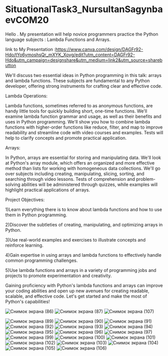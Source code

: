 # SituationalTask3_NursultanSagynbaevCOM20 

Hello . My presentation will help novice programmers practice the Python language subjects : Lambda Functions and Arrays.

link to My Presentation :https://www.canva.com/design/DAGFr92-Hdo/tYo6ymoshsQr_mXYK_Xovg/edit?utm_content=DAGFr92-Hdo&utm_campaign=designshare&utm_medium=link2&utm_source=sharebutton

We'll discuss two essential ideas in Python programming in this talk: arrays and lambda functions. These subjects are fundamental to any Python developer, offering strong instruments for crafting clear and effective code.

Lambda Operations:


Lambda functions, sometimes referred to as anonymous functions, are handy little tools for quickly building short, one-time functions. We'll examine lambda function grammar and usage, as well as their benefits and uses in Python programming. We'll show you how to combine lambda functions with higher-order functions like reduce, filter, and map to improve readability and streamline code with video courses and examples. Tests will help to clarify concepts and promote practical application.

Arrays:

In Python, arrays are essential for storing and manipulating data. We'll look at Python's array module, which offers an organized and more effective method than lists for working with homogeneous data collections. We'll go over subjects including creating, manipulating, slicing, sorting, and searching through video lessons. Tests of comprehension and problem-solving abilities will be administered through quizzes, while examples will highlight practical applications of arrays.


Project Objectives:


1)Learn everything there is to know about lambda functions and how to use them in Python programming.

2)Discover the subtleties of creating, manipulating, and optimizing arrays in Python.

3)Use real-world examples and exercises to illustrate concepts and reinforce learning.

4)Gain expertise in using arrays and lambda functions to effectively handle common programming challenges.

5)Use lambda functions and arrays in a variety of programming jobs and projects to promote experimentation and creativity.



Gaining proficiency with Python's lambda functions and arrays can improve your coding abilities and open up new avenues for creating readable, scalable, and effective code. Let's get started and make the most of Python's capabilities!








![Снимок экрана (86)](https://github.com/Nursultan15/SituationalTask3_NursultanSagynbaevCOM20/assets/73534336/7cd51556-0dcf-49f7-ab89-a196b69979c6)
![Снимок экрана (87)](https://github.com/Nursultan15/SituationalTask3_NursultanSagynbaevCOM20/assets/73534336/150fd6a4-5e41-41ed-8aae-0787f9da4902)
![Снимок экрана (107)](https://github.com/Nursultan15/SituationalTask3_NursultanSagynbaevCOM20/assets/73534336/fbbc193b-f1c6-4783-b7a7-01e6920e72ef)

![Снимок экрана (89)](https://github.com/Nursultan15/SituationalTask3_NursultanSagynbaevCOM20/assets/73534336/97185609-9608-4905-81e3-611a6d2e64f3)
![Снимок экрана (90)](https://github.com/Nursultan15/SituationalTask3_NursultanSagynbaevCOM20/assets/73534336/6e1471cf-2913-4b48-baae-3d78b015b540)
![Снимок экрана (91)](https://github.com/Nursultan15/SituationalTask3_NursultanSagynbaevCOM20/assets/73534336/b6606309-9bf0-4aa3-ac09-431aa169e74d)
![Снимок экрана (92)](https://github.com/Nursultan15/SituationalTask3_NursultanSagynbaevCOM20/assets/73534336/0ba58959-8aa5-42be-a844-6dd2f104b188)
![Снимок экрана (93)](https://github.com/Nursultan15/SituationalTask3_NursultanSagynbaevCOM20/assets/73534336/ed521451-60e4-4f1e-a6c7-4d4a242813c6)
![Снимок экрана (94)](https://github.com/Nursultan15/SituationalTask3_NursultanSagynbaevCOM20/assets/73534336/bdb2b867-fe08-4898-84a1-bab35b7c65fb)
![Снимок экрана (95)](https://github.com/Nursultan15/SituationalTask3_NursultanSagynbaevCOM20/assets/73534336/4901b78c-26d5-40c9-8a3e-17d2090fc7b7)
![Снимок экрана (96)](https://github.com/Nursultan15/SituationalTask3_NursultanSagynbaevCOM20/assets/73534336/2ee4ff16-8318-4415-bafe-e74fcf3abd91)
![Снимок экрана (97)](https://github.com/Nursultan15/SituationalTask3_NursultanSagynbaevCOM20/assets/73534336/8674a8f0-fc07-46ed-9b9f-4b6bada65a67)
![Снимок экрана (99)](https://github.com/Nursultan15/SituationalTask3_NursultanSagynbaevCOM20/assets/73534336/d5185cc9-f180-4614-94aa-c42b07b7588a)
![Снимок экрана (100)](https://github.com/Nursultan15/SituationalTask3_NursultanSagynbaevCOM20/assets/73534336/a0e4e222-7b0e-4da2-8224-3e514a0239f1)
![Снимок экрана (101)](https://github.com/Nursultan15/SituationalTask3_NursultanSagynbaevCOM20/assets/73534336/a6aff01e-8b1b-4d21-a758-b0e17ea22bfa)
![Снимок экрана (102)](https://github.com/Nursultan15/SituationalTask3_NursultanSagynbaevCOM20/assets/73534336/1328de20-6e0c-4944-b3d6-acf2b291e87e)
![Снимок экрана (103)](https://github.com/Nursultan15/SituationalTask3_NursultanSagynbaevCOM20/assets/73534336/673d962f-7631-4073-ad16-dc60b5b34d10)
![Снимок экрана (104)](https://github.com/Nursultan15/SituationalTask3_NursultanSagynbaevCOM20/assets/73534336/9d28fb11-240e-419f-8175-8c07f6d9890b)
![Снимок экрана (105)](https://github.com/Nursultan15/SituationalTask3_NursultanSagynbaevCOM20/assets/73534336/aefcf1c7-b37e-4007-9e6d-320ba5a3075f)
![Снимок экрана (106)](https://github.com/Nursultan15/SituationalTask3_NursultanSagynbaevCOM20/assets/73534336/82974d60-d557-44a6-ad8c-38274f6d9cb2)

